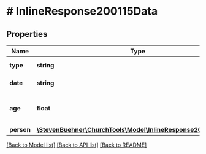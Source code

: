 # # InlineResponse200115Data

## Properties

Name | Type | Description | Notes
------------ | ------------- | ------------- | -------------
**type** | **string** | Type of Date |
**date** | **string** | Actually birthday |
**age** | **float** | Calculated age. (see note to that endpoint) |
**person** | [**\StevenBuehner\ChurchTools\Model\InlineResponse200115Person**](InlineResponse200115Person.md) |  | [optional]

[[Back to Model list]](../../README.md#models) [[Back to API list]](../../README.md#endpoints) [[Back to README]](../../README.md)
